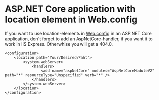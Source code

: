 # ASP.NET Core application with location element in Web.config

If you want to use location-elements in [Web.config](/Source/Web-Config-Location-Element/NET-Core-MVC/Web.config#L6) in an ASP.NET Core application, don´t forget to add an AspNetCore-handler, if you want it to work in IIS Express. Otherwhise you will get a 404.0.

	<configuration>
		<location path="Your/Desired/Paht">
			<system.webServer>
				<handlers>
					<add name="aspNetCore" modules="AspNetCoreModuleV2" path="*" resourceType="Unspecified" verb="*" />
				</handlers>
			</system.webServer>
		</location>
	</configuration>